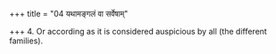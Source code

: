 +++
title = "04 यथामङ्गलं वा सर्वेषाम्"

+++
4. Or according as it is considered auspicious by all (the different families).
